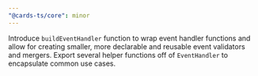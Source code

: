 ```yaml
---
"@cards-ts/core": minor
---
```


Introduce `buildEventHandler` function to wrap event handler functions and allow for creating smaller, more declarable and reusable event validators and mergers. Export several helper functions off of `EventHandler` to encapsulate common use cases.